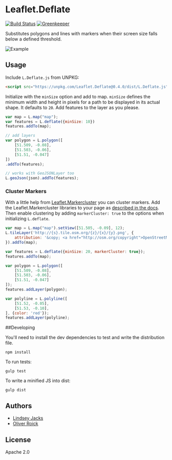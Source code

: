 # Leaflet.Deflate


[![Build Status](https://travis-ci.org/oliverroick/Leaflet.Deflate.svg?branch=master)](https://travis-ci.org/oliverroick/Leaflet.Deflate)
[![Greenkeeper](https://badges.greenkeeper.io/oliverroick/Leaflet.Deflate.svg)](https://greenkeeper.io/)

Substitutes polygons and lines with markers when their screen size falls below a defined threshold.

![Example](https://cloud.githubusercontent.com/assets/159510/7164588/090c06fe-e399-11e4-956d-0283ef7e69cf.gif)

## Usage

Include `L.Deflate.js` from UNPKG:

```html
<script src="https://unpkg.com/Leaflet.Deflate@0.4.0/dist/L.Deflate.js"></script>
```

Initialize with the `minSize` option and add to map. `minSize` defines the minimum width and height in pixels for a path to be displayed in its actual shape. It defaults to `20`. Add features to the layer as you please.

```javascript
var map = L.map("map");
var features = L.deflate({minSize: 10})
features.addTo(map);

// add layers
var polygon = L.polygon([
    [51.509, -0.08],
    [51.503, -0.06],
    [51.51, -0.047]
])
.addTo(features);

// works with GeoJSONLayer too
L.geoJson(json).addTo(features);
```


### Cluster Markers

With a little help from [Leaflet.Markercluster](https://github.com/Leaflet/Leaflet.markercluster>) you can cluster markers. Add the Leaflet.Markercluster libraries to your page as [described in the docs](https://github.com/Leaflet/Leaflet.markercluster#using-the-plugin>). Then enable clustering by adding `markerCluster: true` to the options when initializing `L.deflate`.

```javascript
var map = L.map("map").setView([51.505, -0.09], 12);
L.tileLayer('http://{s}.tile.osm.org/{z}/{x}/{y}.png', {
    attribution: '&copy; <a href="http://osm.org/copyright">OpenStreetMap</a> contributors'
}).addTo(map);

var features = L.deflate({minSize: 20, markerCluster: true});
features.addTo(map);

var polygon = L.polygon([
    [51.509, -0.08],
    [51.503, -0.06],
    [51.51, -0.047]
]);
features.addLayer(polygon);

var polyline = L.polyline([
    [51.52, -0.05],
    [51.53, -0.10],
], {color: 'red'});
features.addLayer(polyline);
```

##Developing

You'll need to install the dev dependencies to test and write the distribution file.

```
npm install
```
    
To run tests:

```
gulp test
```

To write a minified JS into dist:

```
gulp dist
```

## Authors

- [Lindsey Jacks](https://github.com/linzjax>)
- [Oliver Roick](http://github.com/oliverroick>)

## License

Apache 2.0
